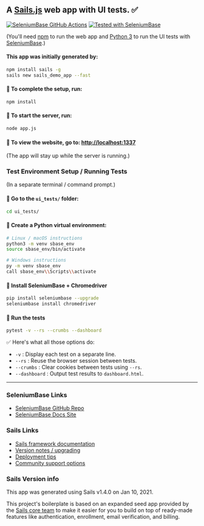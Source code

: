 ## A [Sails.js](https://sailsjs.com) web app with UI tests. ✅

<div><a href="https://github.com/mdmintz/sails-demo-app/actions">
<img src="https://github.com/mdmintz/sails-demo-app/workflows/CI%20build/badge.svg" alt="SeleniumBase GitHub Actions" /></a> <a href="https://github.com/seleniumbase/SeleniumBase"><img src="https://img.shields.io/badge/tested%20with-SeleniumBase-04C38E.svg" alt="Tested with SeleniumBase" /></a></div>

(You'll need [npm](https://www.npmjs.com/get-npm) to run the web app and [Python 3](https://www.python.org/downloads/) to run the UI tests with [SeleniumBase](https://github.com/seleniumbase/SeleniumBase).)

#### This app was initially generated by:

```bash
npm install sails -g
sails new sails_demo_app --fast
```

#### 🔵 To complete the setup, run:

```bash
npm install
```

#### 🔵 To start the server, run:

```bash
node app.js
```

#### 🔵 To view the website, go to: [http://localhost:1337](http://localhost:1337)

(The app will stay up while the server is running.)

### Test Environment Setup / Running Tests

(In a separate terminal / command prompt.)

#### 🔵 Go to the ``ui_tests/`` folder:

```bash
cd ui_tests/
```

#### 🔵 Create a Python virtual environment:

```bash
# Linux / macOS instructions
python3 -m venv sbase_env
source sbase_env/bin/activate

# Windows instructions
py -m venv sbase_env
call sbase_env\\Scripts\\activate
```

#### 🔵 Install SeleniumBase + Chromedriver

```bash
pip install seleniumbase --upgrade
seleniumbase install chromedriver
```

#### 🔵 Run the tests

```bash
pytest -v --rs --crumbs --dashboard
```

✅ Here's what all those options do:

* ``-v`` : Display each test on a separate line.
* ``--rs`` : Reuse the browser session between tests.
* ``--crumbs`` : Clear cookies between tests using ``--rs``.
* ``--dashboard`` : Output test results to ``dashboard.html``.

--------

### SeleniumBase Links

+ [SeleniumBase GitHub Repo](https://github.com/seleniumbase/SeleniumBase)
+ [SeleniumBase Docs Site](https://seleniumbase.io/)

### Sails Links

+ [Sails framework documentation](https://sailsjs.com/get-started)
+ [Version notes / upgrading](https://sailsjs.com/documentation/upgrading)
+ [Deployment tips](https://sailsjs.com/documentation/concepts/deployment)
+ [Community support options](https://sailsjs.com/support)


### Sails Version info

This app was generated using Sails v1.4.0 on Jan 10, 2021.

<!-- Internally, Sails used [`sails-generate@2.0.1`](https://github.com/balderdashy/sails-generate/tree/v2.0.1/lib/core-generators/new). -->

This project's boilerplate is based on an expanded seed app provided by the [Sails core team](https://sailsjs.com/about) to make it easier for you to build on top of ready-made features like authentication, enrollment, email verification, and billing.

<!--
Note:  Generators are usually run using the globally-installed `sails` CLI (command-line interface).  This CLI version is _environment-specific_ rather than app-specific, thus over time, as a project's dependencies are upgraded or the project is worked on by different developers on different computers using different versions of Node.js, the Sails dependency in its package.json file may differ from the globally-installed Sails CLI release it was originally generated with.  (Be sure to always check out the relevant [upgrading guides](https://sailsjs.com/upgrading) before upgrading the version of Sails used by your app.)
-->
